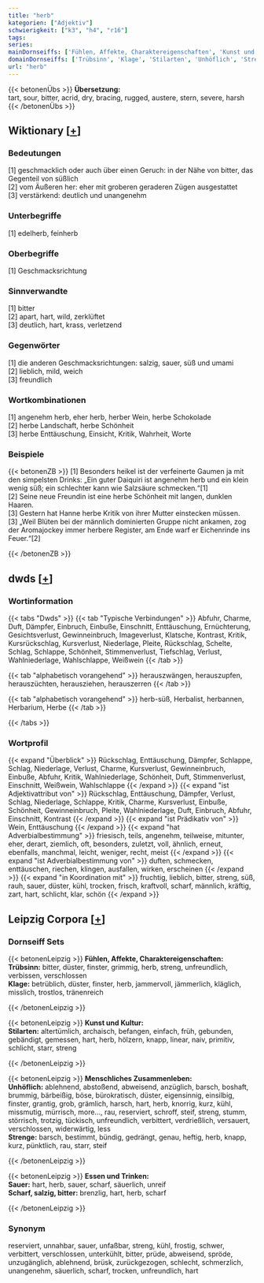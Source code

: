 ```yaml
---
title: "herb"
kategorien: ["Adjektiv"]
schwierigkeit: ["k3", "h4", "r16"]
tags:
series:
mainDornseiffs: ['Fühlen, Affekte, Charaktereigenschaften', 'Kunst und Kultur', 'Menschliches Zusammenleben', 'Essen und Trinken']
domainDornseiffs: ['Trübsinn', 'Klage', 'Stilarten', 'Unhöflich', 'Strenge', 'Sauer', 'Scharf, salzig, bitter']
url: "herb"
---
```


{{< betonenÜbs >}}
**Übersetzung:**  
tart, sour, bitter, acrid, dry, bracing, rugged, austere, stern, severe, harsh  
{{< /betonenÜbs >}}

## Wiktionary [[+](https://de.wiktionary.org/wiki/herb)]

### Bedeutungen
[1] geschmacklich oder auch über einen Geruch: in der Nähe von bitter, das Gegenteil von süßlich  
[2] vom Äußeren her: eher mit groberen geraderen Zügen ausgestattet  
[3] verstärkend: deutlich und unangenehm  

### Unterbegriffe
[1] edelherb, feinherb  

### Oberbegriffe
[1] Geschmacksrichtung  

### Sinnverwandte
[1] bitter  
[2] apart, hart, wild, zerklüftet  
[3] deutlich, hart, krass, verletzend  

### Gegenwörter
[1] die anderen Geschmacksrichtungen: salzig, sauer, süß und umami  
[2] lieblich, mild, weich  
[3] freundlich  

### Wortkombinationen
[1] angenehm herb, eher herb, herber Wein, herbe Schokolade  
[2] herbe Landschaft, herbe Schönheit  
[3] herbe Enttäuschung, Einsicht, Kritik, Wahrheit, Worte  

### Beispiele
{{< betonenZB >}}
[1] Besonders heikel ist der verfeinerte Gaumen ja mit den simpelsten Drinks: „Ein guter Daiquiri ist angenehm herb und ein klein wenig süß; ein schlechter kann wie Salzsäure schmecken.“[1]  
[2] Seine neue Freundin ist eine herbe Schönheit mit langen, dunklen Haaren.  
[3] Gestern hat Hanne herbe Kritik von ihrer Mutter einstecken müssen.  
[3] „Weil Blüten bei der männlich dominierten Gruppe nicht ankamen, zog der Aromajockey immer herbere Register, am Ende warf er Eichenrinde ins Feuer.“[2]  

{{< /betonenZB >}}


## dwds [[+](https://www.dwds.de/wb/herb)]

### Wortinformation
{{< tabs "Dwds" >}}
{{< tab "Typische Verbindungen" >}}
Abfuhr, Charme, Duft, Dämpfer, Einbruch, Einbuße, Einschnitt, Enttäuschung, Ernüchterung, Gesichtsverlust, Gewinneinbruch, Imageverlust, Klatsche, Kontrast, Kritik, Kursrückschlag, Kursverlust, Niederlage, Pleite, Rückschlag, Schelte, Schlag, Schlappe, Schönheit, Stimmenverlust, Tiefschlag, Verlust, Wahlniederlage, Wahlschlappe, Weißwein
{{< /tab >}}

{{< tab "alphabetisch vorangehend" >}}
herauszwängen, herauszupfen, herauszüchten, herausziehen, herauszerren
{{< /tab >}}

{{< tab "alphabetisch vorangehend" >}}
herb-süß, Herbalist, herbannen, Herbarium, Herbe
{{< /tab >}}

{{< /tabs >}}

### Wortprofil
{{< expand "Überblick" >}} Rückschlag, Enttäuschung, Dämpfer, Schlappe, Schlag, Niederlage, Verlust, Charme, Kursverlust, Gewinneinbruch, Einbuße, Abfuhr, Kritik, Wahlniederlage, Schönheit, Duft, Stimmenverlust, Einschnitt, Weißwein, Wahlschlappe {{< /expand >}}
{{< expand "ist Adjektivattribut von" >}} Rückschlag, Enttäuschung, Dämpfer, Verlust, Schlag, Niederlage, Schlappe, Kritik, Charme, Kursverlust, Einbuße, Schönheit, Gewinneinbruch, Pleite, Wahlniederlage, Duft, Einbruch, Abfuhr, Einschnitt, Kontrast {{< /expand >}}
{{< expand "ist Prädikativ von" >}} Wein, Enttäuschung {{< /expand >}}
{{< expand "hat Adverbialbestimmung" >}} friesisch, teils, angenehm, teilweise, mitunter, eher, derart, ziemlich, oft, besonders, zuletzt, voll, ähnlich, erneut, ebenfalls, manchmal, leicht, weniger, recht, meist {{< /expand >}}
{{< expand "ist Adverbialbestimmung von" >}} duften, schmecken, enttäuschen, riechen, klingen, ausfallen, wirken, erscheinen {{< /expand >}}
{{< expand "in Koordination mit" >}} fruchtig, lieblich, bitter, streng, süß, rauh, sauer, düster, kühl, trocken, frisch, kraftvoll, scharf, männlich, kräftig, zart, hart, schlicht, klar, schön {{< /expand >}}

## Leipzig Corpora [[+](https://corpora.uni-leipzig.de/en/res?word=herb&corpusId=deu_newscrawl-public_2018)]

### Dornseiff Sets
{{< betonenLeipzig >}}
**Fühlen, Affekte, Charaktereigenschaften:**  
**Trübsinn:** bitter, düster, finster, grimmig, herb, streng, unfreundlich, verbissen, verschlossen  
**Klage:** betrüblich, düster, finster, herb, jammervoll, jämmerlich, kläglich, misslich, trostlos, tränenreich  

{{< /betonenLeipzig >}}


{{< betonenLeipzig >}}
**Kunst und Kultur:**  
**Stilarten:** altertümlich, archaisch, befangen, einfach, früh, gebunden, gebändigt, gemessen, hart, herb, hölzern, knapp, linear, naiv, primitiv, schlicht, starr, streng  

{{< /betonenLeipzig >}}


{{< betonenLeipzig >}}
**Menschliches Zusammenleben:**  
**Unhöflich:** ablehnend, abstoßend, abweisend, anzüglich, barsch, boshaft, brummig, bärbeißig, böse, bürokratisch, düster, eigensinnig, einsilbig, finster, grantig, grob, grämlich, harsch, hart, herb, knorrig, kurz, kühl, missmutig, mürrisch, more..., rau, reserviert, schroff, steif, streng, stumm, störrisch, trotzig, tückisch, unfreundlich, verbittert, verdrießlich, versauert, verschlossen, widerwärtig, less  
**Strenge:** barsch, bestimmt, bündig, gedrängt, genau, heftig, herb, knapp, kurz, pünktlich, rau, starr, steif  

{{< /betonenLeipzig >}}


{{< betonenLeipzig >}}
**Essen und Trinken:**  
**Sauer:** hart, herb, sauer, scharf, säuerlich, unreif  
**Scharf, salzig, bitter:** brenzlig, hart, herb, scharf  

{{< /betonenLeipzig >}}

### Synonym
reserviert, unnahbar, sauer, unfaßbar, streng, kühl, frostig, schwer, verbittert, verschlossen, unterkühlt, bitter, prüde, abweisend, spröde, unzugänglich, ablehnend, brüsk, zurückgezogen, schlecht, schmerzlich, unangenehm, säuerlich, scharf, trocken, unfreundlich, hart

